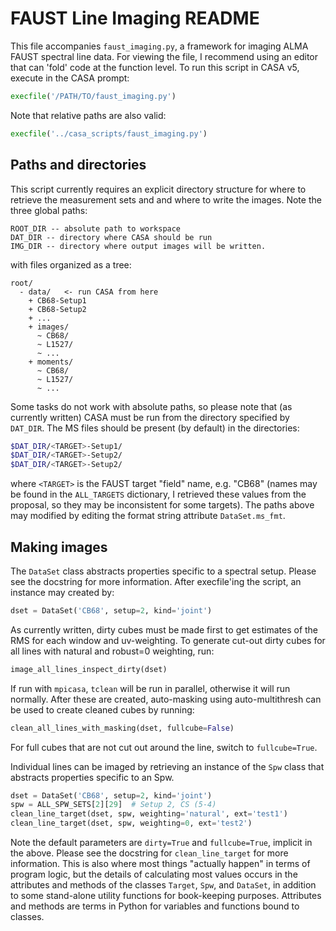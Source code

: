 FAUST Line Imaging README
=========================
This file accompanies `faust_imaging.py`, a framework for imaging ALMA FAUST
spectral line data. For viewing the file, I recommend using an editor that can
'fold' code at the function level. To run this script in CASA v5, execute in
the CASA prompt:

```python
execfile('/PATH/TO/faust_imaging.py')
```

Note that relative paths are also valid:

```python
execfile('../casa_scripts/faust_imaging.py')
```


Paths and directories
---------------------
This script currently requires an explicit directory structure for where to
retrieve the measurement sets and and where to write the images. Note the three
global paths:

```
ROOT_DIR -- absolute path to workspace
DAT_DIR -- directory where CASA should be run
IMG_DIR -- directory where output images will be written.
```

with files organized as a tree:

```
root/
  - data/   <- run CASA from here
    + CB68-Setup1
    + CB68-Setup2
    + ...
    + images/
      ~ CB68/
      ~ L1527/
      ~ ...
    + moments/
      ~ CB68/
      ~ L1527/
      ~ ...
```

Some tasks do not work with absolute paths, so please note that (as currently
written) CASA must be run from the directory specified by `DAT_DIR`. The MS files
should be present (by default) in the directories:

```bash
$DAT_DIR/<TARGET>-Setup1/
$DAT_DIR/<TARGET>-Setup2/
$DAT_DIR/<TARGET>-Setup2/
```

where `<TARGET>` is the FAUST target "field" name, e.g. "CB68" (names may be
found in the `ALL_TARGETS` dictionary, I retrieved these values from the
proposal, so they may be inconsistent for some targets). The paths above may
modified by editing the format string attribute `DataSet.ms_fmt`.


Making images
-------------
The `DataSet` class abstracts properties specific to a spectral setup. Please
see the docstring for more information. After execfile'ing the script, an
instance may created by:

```python
dset = DataSet('CB68', setup=2, kind='joint')
```

As currently written, dirty cubes must be made first to get estimates of the
RMS for each window and uv-weighting. To generate cut-out dirty cubes for
all lines with natural and robust=0 weighting, run:

```python
image_all_lines_inspect_dirty(dset)
```

If run with `mpicasa`, `tclean` will be run in parallel, otherwise it will run
normally. After these are created, auto-masking using auto-multithresh can be
used to create cleaned cubes by running:

```python
clean_all_lines_with_masking(dset, fullcube=False)
```

For full cubes that are not cut out around the line, switch to `fullcube=True`.

Individual lines can be imaged by retrieving an instance of the `Spw` class
that abstracts properties specific to an Spw.

```python
dset = DataSet('CB68', setup=2, kind='joint')
spw = ALL_SPW_SETS[2][29]  # Setup 2, CS (5-4)
clean_line_target(dset, spw, weighting='natural', ext='test1')
clean_line_target(dset, spw, weighting=0, ext='test2')
```

Note the default parameters are `dirty=True` and `fullcube=True`, implicit in
the above. Please see the docstring for `clean_line_target` for more
information. This is also where most things "actually happen" in terms of program
logic, but the details of calculating most values occurs in the attributes and
methods of the classes `Target`, `Spw`, and `DataSet`, in addition to some
stand-alone utility functions for book-keeping purposes. Attributes and methods
are terms in Python for variables and functions bound to classes.


